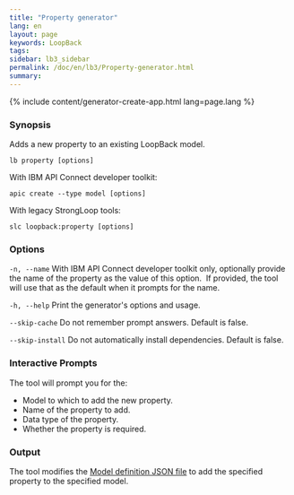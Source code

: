```yaml
---
title: "Property generator"
lang: en
layout: page
keywords: LoopBack
tags:
sidebar: lb3_sidebar
permalink: /doc/en/lb3/Property-generator.html
summary:
---
```


{% include content/generator-create-app.html lang=page.lang %}

### Synopsis

Adds a new property to an existing LoopBack model.

```
lb property [options]
```

With IBM API Connect developer toolkit:

```
apic create --type model [options]
```

With legacy StrongLoop tools:

```
slc loopback:property [options]
```

### Options

`-n, --name`
With IBM API Connect developer toolkit only, optionally provide the name of the
property as the value of this option. 
If provided, the tool will use that as the default when it prompts for the name.

`-h, --help`
Print the generator's options and usage.

`--skip-cache`
Do not remember prompt answers. Default is false.

`--skip-install`
Do not automatically install dependencies. Default is false.

### Interactive Prompts

The tool will prompt you for the:

*   Model to which to add the new property.
*   Name of the property to add.
*   Data type of the property.
*   Whether the property is required.

### Output

The tool modifies the [Model definition JSON file](Model-definition-JSON-file.html) to add the specified property to the specified model.
